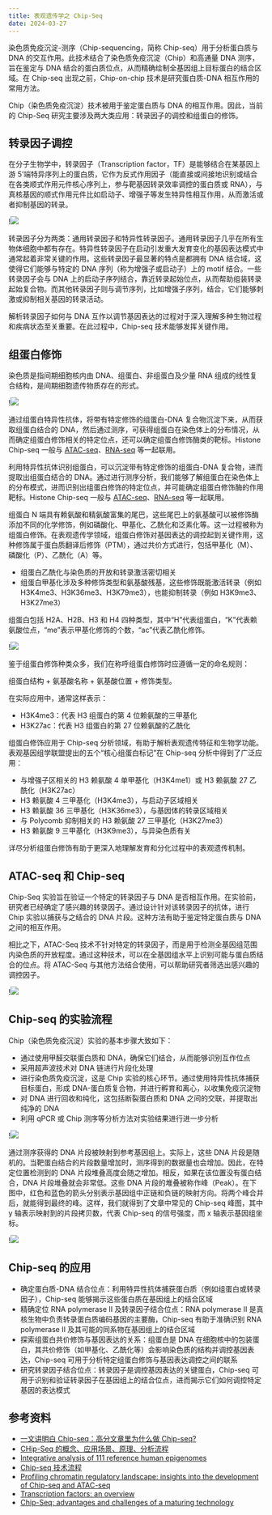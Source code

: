 ```yaml
---
title: 表观遗传学之 Chip-Seq
date: 2024-03-27
---
```


染色质免疫沉淀-测序（Chip-sequencing，简称 Chip-seq）用于分析蛋白质与 DNA 的交互作用。此技术结合了染色质免疫沉淀（Chip）和高通量 DNA 测序，旨在鉴定与 DNA 结合的蛋白质位点，从而精确绘制全基因组上目标蛋白的结合区域。在 Chip-seq 出现之前，Chip-on-chip 技术是研究蛋白质-DNA 相互作用的常用方法。

<!--more-->

Chip（染色质免疫沉淀）技术被用于鉴定蛋白质与 DNA 的相互作用。因此，当前的 Chip-Seq 研究主要涉及两大类应用：转录因子的调控和组蛋白的修饰。

## 转录因子调控

在分子生物学中，转录因子（Transcription factor，TF）是能够结合在某基因上游 5’端特异序列上的蛋白质，它作为反式作用因子（能直接或间接地识别或结合在各类顺式作用元件核心序列上，参与靶基因转录效率调控的蛋白质或 RNA），与真核基因的顺式作用元件比如启动子、增强子等发生特异性相互作用，从而激活或者抑制基因的转录。

!![](https://images.yuanj.top/202403272056739.png)

转录因子分为两类：通用转录因子和特异性转录因子。通用转录因子几乎在所有生物体细胞中都有存在。特异性转录因子在启动引发重大发育变化的基因表达模式中通常起着非常关键的作用。这些转录因子最显著的特点是都拥有 DNA 结合域，这使得它们能够与特定的 DNA 序列（称为增强子或启动子）上的 motif 结合。一些转录因子会与 DNA 上的启动子序列结合，靠近转录起始位点，从而帮助组装转录起始复合物。而其他转录因子则与调节序列，比如增强子序列，结合，它们能够刺激或抑制相关基因的转录活动。

解析转录因子如何与 DNA 互作以调节基因表达的过程对于深入理解多种生物过程和疾病状态至关重要。在此过程中，Chip-seq 技术能够发挥关键作用。

## 组蛋白修饰

染色质是指间期细胞核内由 DNA、组蛋白、非组蛋白及少量 RNA 组成的线性复合结构，是间期细胞遗传物质存在的形式。

!![](https://images.yuanj.top/202403272101320.png)

通过组蛋白特异性抗体，将带有特定修饰的组蛋白-DNA 复合物沉淀下来，从而获取组蛋白结合的 DNA，然后通过测序，可获得组蛋白在染色体上的分布情况，从而确定组蛋白修饰相关的特定位点，还可以确定组蛋白修饰酶类的靶标。Histone Chip-seq 一般与 [ATAC-seq](https://yuanj.top/posts/240308-atac-seq-explained/)、[RNA-seq](https://yuanj.top/posts/230901-the-basis-of-transcriptomics/) 等一起联用。

利用特异性抗体识别组蛋白，可以沉淀带有特定修饰的组蛋白-DNA 复合物，进而提取出组蛋白结合的 DNA。通过进行测序分析，我们能够了解组蛋白在染色体上的分布模式，进而识别出组蛋白修饰的特定位点，并可能确定组蛋白修饰酶的作用靶标。Histone Chip-seq 一般与 [ATAC-seq](https://yuanj.top/posts/240308-atac-seq-explained/)、[RNA-seq](https://yuanj.top/posts/230901-the-basis-of-transcriptomics/) 等一起联用。

组蛋白 N 端具有赖氨酸和精氨酸富集的尾巴，这些尾巴上的氨基酸可以被修饰酶添加不同的化学修饰，例如磷酸化、甲基化、乙酰化和泛素化等。这一过程被称为组蛋白修饰。在表观遗传学领域，组蛋白修饰对基因表达的调控起到关键作用，这种修饰属于蛋白质翻译后修饰（PTM），通过共价方式进行，包括甲基化（M）、磷酸化（P）、乙酰化（A）等。

- 组蛋白乙酰化与染色质的开放和转录激活密切相关
- 组蛋白甲基化涉及多种修饰类型和氨基酸残基，这些修饰既能激活转录（例如 H3K4me3、H3K36me3、H3K79me3），也能抑制转录（例如 H3K9me3、H3K27me3）

组蛋白包括 H2A、H2B、H3 和 H4 四种类型，其中“H”代表组蛋白，“K”代表赖氨酸位点，“me”表示甲基化修饰的个数，“ac”代表乙酰化修饰。

!![](https://images.yuanj.top/202403272121618.png)

鉴于组蛋白修饰种类众多，我们在称呼组蛋白修饰时应遵循一定的命名规则：

组蛋白结构 + 氨基酸名称 + 氨基酸位置 + 修饰类型。

在实际应用中，通常这样表示：

- H3K4me3：代表 H3 组蛋白的第 4 位赖氨酸的三甲基化
- H3K27ac：代表 H3 组蛋白的第 27 位赖氨酸的乙酰化

组蛋白修饰应用于 Chip-seq 分析领域，有助于解析表观遗传特征和生物学功能。表观基因组学联盟提出的五个“核心组蛋白标记”在 Chip-seq 分析中得到了广泛应用：

- 与增强子区相关的 H3 赖氨酸 4 单甲基化（H3K4me1）或 H3 赖氨酸 27 乙酰化（H3K27ac）
- H3 赖氨酸 4 三甲基化（H3K4me3），与启动子区域相关
- H3 赖氨酸 36 三甲基化（H3K36me3），与基因体的转录区域相关
- 与 Polycomb 抑制相关的 H3 赖氨酸 27 三甲基化（H3K27me3）
- H3 赖氨酸 9 三甲基化（H3K9me3），与异染色质有关

详尽分析组蛋白修饰有助于更深入地理解发育和分化过程中的表观遗传机制。

## ATAC-seq 和 Chip-seq

Chip-Seq 实验旨在验证一个特定的转录因子与 DNA 是否相互作用。在实验前，研究者已经确定了感兴趣的转录因子。通过设计针对该转录因子的抗体，进行 Chip 实验以捕获与之结合的 DNA 片段。这种方法有助于鉴定特定蛋白质与 DNA 之间的相互作用。

相比之下，ATAC-Seq 技术不针对特定的转录因子，而是用于检测全基因组范围内染色质的开放程度。通过这种技术，可以在全基因组水平上识别可能与蛋白质结合的位点。将 ATAC-Seq 与其他方法结合使用，可以帮助研究者筛选出感兴趣的调控因子。

!![](https://images.yuanj.top/202403272129255.png)

## Chip-seq 的实验流程

Chip（染色质免疫沉淀）实验的基本步骤大致如下：

- 通过使用甲醛交联蛋白质和 DNA，确保它们结合，从而能够识别互作位点
- 采用超声波技术对 DNA 链进行片段化处理
- 进行染色质免疫沉淀，这是 Chip 实验的核心环节。通过使用特异性抗体捕获目标蛋白，形成 DNA-蛋白质复合物，并进行孵育和离心，以收集免疫沉淀物
- 对 DNA 进行回收和纯化，这包括断裂蛋白质和 DNA 之间的交联，并提取出纯净的 DNA
- 利用 qPCR 或 Chip 测序等分析方法对实验结果进行进一步分析

!![](https://images.yuanj.top/202403272134216.png)

通过测序获得的 DNA 片段被映射到参考基因组上。实际上，这些 DNA 片段是随机的。当靶蛋白结合的片段数量增加时，测序得到的数据量也会增加。因此，在特定位置检测到的 DNA 片段堆叠高度会随之增加。相反，如果在该位置没有蛋白结合，DNA 片段堆叠就会非常低。这些 DNA 片段的堆叠被称作峰（Peak）。在下图中，红色和蓝色的箭头分别表示基因组中正链和负链的映射方向。将两个峰合并后，就能得到最终的峰。这样，我们就得到了文章中常见的 Chip-seq 峰图，其中 y 轴表示映射到的片段拷贝数，代表 Chip-seq 的信号强度，而 x 轴表示基因组坐标。

!![](https://images.yuanj.top/202403272137537.png)

## Chip-seq 的应用

- 确定蛋白质-DNA 结合位点：利用特异性抗体捕获蛋白质（例如组蛋白或转录因子），Chip-seq 能够揭示这些蛋白质在基因组上的结合区域
- 精确定位 RNA polymerase II 及转录因子结合位点：RNA polymerase II 是真核生物中负责转录蛋白质编码基因的主要酶，Chip-seq 有助于准确识别 RNA polymerase II 及其可能的同系物在基因组上的结合区域
- 探索组蛋白共价修饰与基因表达的关系：组蛋白是 DNA 在细胞核中的包装蛋白，其共价修饰（如甲基化、乙酰化等）会影响染色质的结构并调控基因表达，Chip-seq 可用于分析特定组蛋白修饰与基因表达调控之间的联系
- 研究转录因子结合位点：转录因子是调控基因表达的关键蛋白，Chip-seq 可用于识别和验证转录因子在基因组上的结合位点，进而揭示它们如何调控特定基因的表达模式

## 参考资料

- [一文讲明白 Chip-seq：高分文章里为什么做 Chip-seq?](https://zhuanlan.zhihu.com/p/512151222)
- [CHip-Seq 的概念、应用场景、原理、分析流程](https://mp.weixin.qq.com/s/w30oHXpnBIHqhmr0NlUR_A)
- [Integrative analysis of 111 reference human epigenomes](https://www.nature.com/articles/nature14248)
- [Chip-seq 技术流程](https://mp.weixin.qq.com/s/uL5gErhaqvr4KVU8YdBQUQ)
- [Profiling chromatin regulatory landscape: insights into the development of Chip-seq and ATAC-seq](https://link.springer.com/article/10.1186/s43556-020-00009-w)
- [Transcription factors: an overview](https://pubmed.ncbi.nlm.nih.gov/9570129/)
- [Chip-Seq: advantages and challenges of a maturing technology](https://www.ncbi.nlm.nih.gov/pmc/articles/PMC3191340/)<!-- TOC -->
